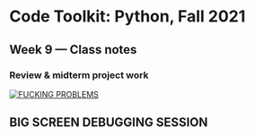 # Code Toolkit: Python, Fall 2021
## Week 9 — Class notes

### Review & midterm project work

[![FUCKING PROBLEMS](https://img.youtube.com/vi/liZm1im2erU/0.jpg)](https://www.youtube.com/watch?v=liZm1im2erU)
## BIG SCREEN DEBUGGING SESSION